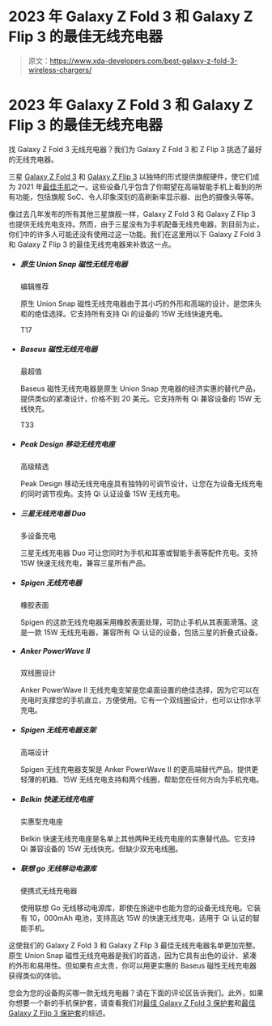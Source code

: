 # 2023 年 Galaxy Z Fold 3 和 Galaxy Z Flip 3 的最佳无线充电器

> 原文：<https://www.xda-developers.com/best-galaxy-z-fold-3-wireless-chargers/>

# 2023 年 Galaxy Z Fold 3 和 Galaxy Z Flip 3 的最佳无线充电器

找 Galaxy Z Fold 3 无线充电器？我们为 Galaxy Z Fold 3 和 Z Flip 3 挑选了最好的无线充电器。

三星 [Galaxy Z Fold 3](https://www.xda-developers.com/samsung-galaxy-z-fold-3-review/) 和 [Galaxy Z Flip 3](https://www.xda-developers.com/samsung-galaxy-z-flip-3-review/) 以独特的形式提供旗舰硬件，使它们成为 2021 年[最佳手机](https://www.xda-developers.com/best-android-phones/)之一。这些设备几乎包含了你期望在高端智能手机上看到的所有功能，包括旗舰 SoC、令人印象深刻的高刷新率显示器、出色的摄像头等等。

像过去几年发布的所有其他三星旗舰一样，Galaxy Z Fold 3 和 Galaxy Z Flip 3 也提供无线充电支持。然而，由于三星没有为手机配备无线充电器，到目前为止，你们中的许多人可能还没有使用过这一功能。我们在这里用以下 Galaxy Z Fold 3 和 Galaxy Z Flip 3 的最佳无线充电器来补救这一点。

*   ##### 原生 Union Snap 磁性无线充电器

    编辑推荐

    原生 Union Snap 磁性无线充电器由于其小巧的外形和高端的设计，是您床头柜的绝佳选择。它支持所有支持 Qi 的设备的 15W 无线快速充电。

    T17
*   ##### Baseus 磁性无线充电器

    最超值

    Baseus 磁性无线充电器是原生 Union Snap 充电器的经济实惠的替代产品，提供类似的紧凑设计，价格不到 20 美元。它支持所有 Qi 兼容设备的 15W 无线快充。

    T33
*   ##### Peak Design 移动无线充电座

    高级精选

    Peak Design 移动无线充电座具有独特的可调节设计，让您在为设备无线充电的同时调节视角。支持 Qi 认证设备 15W 无线充电。

*   ##### 三星无线充电器 Duo

    多设备充电

    三星无线充电器 Duo 可让您同时为手机和耳塞或智能手表等配件充电。支持 15W 快速无线充电，兼容三星所有产品。

*   ##### Spigen 无线充电器

    橡胶表面

    Spigen 的这款无线充电器采用橡胶表面处理，可防止手机从其表面滑落。这是一款 15W 无线充电器，兼容所有 Qi 认证的设备，包括三星的折叠式设备。

*   ##### Anker PowerWave II

    双线圈设计

    Anker PowerWave II 无线充电支架是您桌面设置的绝佳选择，因为它可以在充电时支撑您的手机直立，方便使用。它有一个双线圈设计，也可以让你水平充电。

*   ##### Spigen 无线充电器支架

    高端设计

    Spigen 无线充电器支架是 Anker PowerWave II 的更高端替代产品，提供更轻薄的机箱、15W 无线充电支持和两个线圈，帮助您在任何方向为手机充电。

*   ##### Belkin 快速无线充电座

    实惠型充电座

    Belkin 快速无线充电座是名单上其他两种无线充电座的实惠替代品。它支持 Qi 兼容设备的 15W 无线快充，但缺少双充电线圈。

*   ##### 联想 go 无线移动电源库

    便携式无线充电器

    使用联想 Go 无线移动电源库，即使在旅途中也能为您的设备无线充电。它装有 10，000mAh 电池，支持高达 15W 的快速无线充电，适用于 Qi 认证的智能手机。

这使我们的 Galaxy Z Fold 3 和 Galaxy Z Flip 3 最佳无线充电器名单更加完整。原生 Union Snap 磁性无线充电器是我们的首选，因为它具有出色的设计、紧凑的外形和易用性。但如果有点太贵，你可以用更实惠的 Baseus 磁性无线充电器获得类似的体验。

您会为您的设备购买哪一款无线充电器？请在下面的评论区告诉我们。此外，如果你想要一个新的手机保护套，请查看我们对[最佳 Galaxy Z Fold 3 保护套](https://www.xda-developers.com/best-samsung-galaxy-z-fold-3-cases/)和[最佳 Galaxy Z Flip 3 保护套](https://www.xda-developers.com/best-samsung-galaxy-z-flip-3-cases/)的综述。